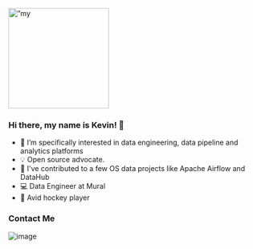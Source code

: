 <p align=”center”>
  <img width=200 height=200 src=”![banner](https://github.com/khgould/khgould/assets/39738698/86965168-c8da-4c21-95a2-2b3438b77c89)" alt=”my banner”>
</p>

### Hi there, my name is Kevin! 👋

- 🔭 I’m specifically interested in data engineering, data pipeline and analytics platforms
- 💡 Open source advocate.
- 🔎 I've contributed to a few OS data projects like Apache Airflow and DataHub
- 💻 Data Engineer at Mural
- :ice_hockey: Avid hockey player

### Contact Me

![image](https://img.shields.io/badge/LinkedIn-0077B5?style=for-the-badge&logo=linkedin&logoColor=white)
